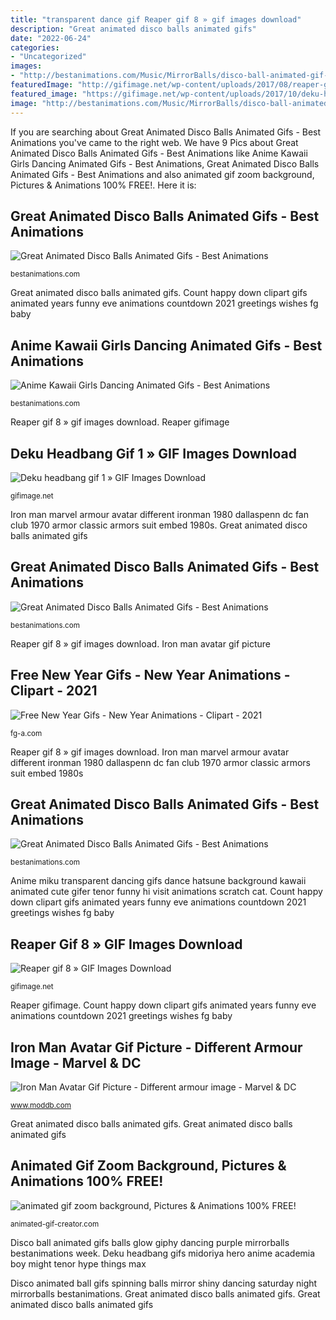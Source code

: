 ```yaml
---
title: "transparent dance gif Reaper gif 8 » gif images download"
description: "Great animated disco balls animated gifs"
date: "2022-06-24"
categories:
- "Uncategorized"
images:
- "http://bestanimations.com/Music/MirrorBalls/disco-ball-animated-gif-19.gif"
featuredImage: "http://gifimage.net/wp-content/uploads/2017/08/reaper-gif-8.gif"
featured_image: "https://gifimage.net/wp-content/uploads/2017/10/deku-headbang-gif-1.gif"
image: "http://bestanimations.com/Music/MirrorBalls/disco-ball-animated-gif-19.gif"
---
```


If you are searching about Great Animated Disco Balls Animated Gifs - Best Animations you've came to the right web. We have 9 Pics about Great Animated Disco Balls Animated Gifs - Best Animations like Anime Kawaii Girls Dancing Animated Gifs - Best Animations, Great Animated Disco Balls Animated Gifs - Best Animations and also animated gif zoom background, Pictures &amp; Animations 100% FREE!. Here it is:

## Great Animated Disco Balls Animated Gifs - Best Animations

![Great Animated Disco Balls Animated Gifs - Best Animations](https://bestanimations.com/Music/MirrorBalls/disco-dancing-animated-gif-5.gif "Great animated disco balls animated gifs")

<small>bestanimations.com</small>

Great animated disco balls animated gifs. Count happy down clipart gifs animated years funny eve animations countdown 2021 greetings wishes fg baby

## Anime Kawaii Girls Dancing Animated Gifs - Best Animations

![Anime Kawaii Girls Dancing Animated Gifs - Best Animations](http://bestanimations.com/Music/Dancers/anime-dancing-girls/anime-dancing-girl-16.gif "Reaper gifimage")

<small>bestanimations.com</small>

Reaper gif 8 » gif images download. Reaper gifimage

## Deku Headbang Gif 1 » GIF Images Download

![Deku headbang gif 1 » GIF Images Download](https://gifimage.net/wp-content/uploads/2017/10/deku-headbang-gif-1.gif "Reaper gifimage")

<small>gifimage.net</small>

Iron man marvel armour avatar different ironman 1980 dallaspenn dc fan club 1970 armor classic armors suit embed 1980s. Great animated disco balls animated gifs

## Great Animated Disco Balls Animated Gifs - Best Animations

![Great Animated Disco Balls Animated Gifs - Best Animations](http://bestanimations.com/Music/MirrorBalls/disco-ball-animated-gif-13.gif "Iron man marvel armour avatar different ironman 1980 dallaspenn dc fan club 1970 armor classic armors suit embed 1980s")

<small>bestanimations.com</small>

Reaper gif 8 » gif images download. Iron man avatar gif picture

## Free New Year Gifs - New Year Animations - Clipart - 2021

![Free New Year Gifs - New Year Animations - Clipart - 2021](https://fg-a.com/new-year/count-down-new-year.gif "Iron man marvel armour avatar different ironman 1980 dallaspenn dc fan club 1970 armor classic armors suit embed 1980s")

<small>fg-a.com</small>

Reaper gif 8 » gif images download. Iron man marvel armour avatar different ironman 1980 dallaspenn dc fan club 1970 armor classic armors suit embed 1980s

## Great Animated Disco Balls Animated Gifs - Best Animations

![Great Animated Disco Balls Animated Gifs - Best Animations](http://bestanimations.com/Music/MirrorBalls/disco-ball-animated-gif-19.gif "Great animated disco balls animated gifs")

<small>bestanimations.com</small>

Anime miku transparent dancing gifs dance hatsune background kawaii animated cute gifer tenor funny hi visit animations scratch cat. Count happy down clipart gifs animated years funny eve animations countdown 2021 greetings wishes fg baby

## Reaper Gif 8 » GIF Images Download

![Reaper gif 8 » GIF Images Download](http://gifimage.net/wp-content/uploads/2017/08/reaper-gif-8.gif "Reaper gifimage")

<small>gifimage.net</small>

Reaper gifimage. Count happy down clipart gifs animated years funny eve animations countdown 2021 greetings wishes fg baby

## Iron Man Avatar Gif Picture - Different Armour Image - Marvel &amp; DC

![Iron Man Avatar Gif Picture - Different armour image - Marvel &amp; DC](https://media.moddb.com/cache/images/groups/1/19/18016/thumb_620x2000/68adhub.gif "Free new year gifs")

<small>www.moddb.com</small>

Great animated disco balls animated gifs. Great animated disco balls animated gifs

## Animated Gif Zoom Background, Pictures &amp; Animations 100% FREE!

![animated gif zoom background, Pictures &amp; Animations 100% FREE!](https://animated-gif-creator.com/images/01/free-animated-beach-download-free-clip-art-free-clip-art_87.gif "Anime kawaii girls dancing animated gifs")

<small>animated-gif-creator.com</small>

Disco ball animated gifs balls glow giphy dancing purple mirrorballs bestanimations week. Deku headbang gifs midoriya hero anime academia boy might tenor hype things max

Disco animated ball gifs spinning balls mirror shiny dancing saturday night mirrorballs bestanimations. Great animated disco balls animated gifs. Great animated disco balls animated gifs
